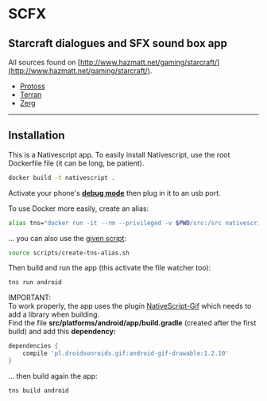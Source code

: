# SCFX
## Starcraft dialogues and SFX sound box app

All sources found on [http://www.hazmatt.net/gaming/starcraft/](http://www.hazmatt.net/gaming/starcraft/).

- [Protoss](/doc/protoss.md)
- [Terran](/doc/terran.md)
- [Zerg](/doc/zerg.md)

---

## Installation

This is a Nativescript app.
To easily install Nativescript, use the root Dockerfile file (it can be long, be patient).
```bash
docker build -t nativescript .
```

Activate your phone's [**debug mode**](https://www.kingoapp.com/root-tutorials/how-to-enable-usb-debugging-mode-on-android.htm) then plug in it to an usb port.

To use Docker more easily, create an alias:
```bash
alias tns="docker run -it --rm --privileged -v $PWD/src:/src nativescript tns"
```
... you can also use the [given script](/scripts/create-tns-alias.sh):
```bash
source scripts/create-tns-alias.sh
```
Then build and run the app (this activate the file watcher too):
```bash
tns run android
```

IMPORTANT:  
To work properly, the app uses the plugin [NativeScript-Gif](https://github.com/bradmartin/nativescript-gif) which needs to add a library when building.  
Find the file **src/platforms/android/app/build.gradle** (created after the first build) and add this **dependency:**
```gradle
dependencies {
    compile 'pl.droidsonroids.gif:android-gif-drawable:1.2.10'
}
```
... then build again the app:
```
tns build android
```

